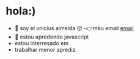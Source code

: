 # hola:)


- 👋 soy el  vnicius almeida  😗
-👉meu email  [email](vinicius.almeida.carvalho@escola.pr.gov)
- 👀 estou apredendo  javascript 
- estou interresado em
- trabalhar menor aprediz  

<!---
derosk7/derosk7 is a ✨ special ✨ repository because its `README.md` (this file) appears on your GitHub profile.
You can click the Preview link to take a look at your changes.
--->
 
 
